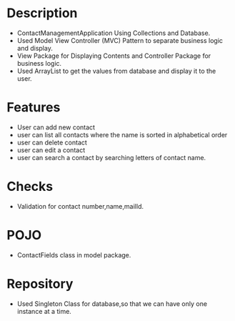 # Description
  - ContactManagementApplication Using Collections and Database.
  - Used Model View Controller (MVC) Pattern to separate business logic and display.
  - View Package for Displaying Contents and Controller Package for business logic.
  - Used ArrayList to get the values from database and display it to the user.
# Features
  - User can add new contact
  - user can list all contacts where the name is sorted in alphabetical order
  - user can delete contact
  - user can edit a contact
  - user can search a contact by searching letters of contact name.
 # Checks
  - Validation for contact number,name,mailId.
 # POJO
  - ContactFields class in model package.
# Repository
  - Used Singleton Class for database,so that we can have only one instance at a time.
